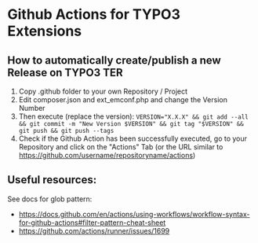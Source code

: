 # Github Actions for TYPO3 Extensions

## How to automatically create/publish a new Release on TYPO3 TER
1. Copy .github folder to your own Repository / Project
2. Edit composer.json and ext_emconf.php and change the Version Number
3. Then execute (replace the version): `VERSION="X.X.X" && git add --all && git commit -m "New Version $VERSION" && git tag "$VERSION" && git push && git push --tags`
4. Check if the Github Action has been successfully executed, go to your Repository and click on the "Actions" Tab (or the URL similar to https://github.com/username/repositoryname/actions)

## Useful resources: 
See docs for glob pattern: 

- https://docs.github.com/en/actions/using-workflows/workflow-syntax-for-github-actions#filter-pattern-cheat-sheet
- https://github.com/actions/runner/issues/1699
